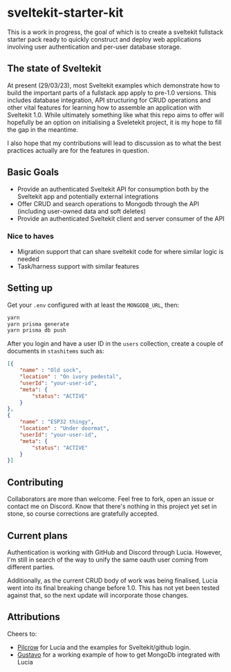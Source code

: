 # sveltekit-starter-kit

This is a work in progress, the goal of which is to create a sveltekit fullstack starter pack ready to quickly
construct and deploy web applications involving user authentication and per-user database storage.

## The state of Sveltekit

At present (29/03/23), most Sveltekit examples which demonstrate how to build the important parts of a fullstack
app apply to pre-1.0 versions. This includes database integration, API structuring for CRUD operations and other
vital features for learning how to assemble an application with Sveltekit 1.0. While ultimately something like
what this repo aims to offer will hopefully be an option on initialising a Sveletekit project, it is my hope to
fill the gap in the meantime.

I also hope that my contributions will lead to discussion as to what the best practices actually are for the
features in question.

## Basic Goals

- Provide an authenticated Sveltekit API for consumption both by the Sveltekit app and potentially external integrations
- Offer CRUD and search operations to Mongodb through the API (including user-owned data and soft deletes)
- Provide an authenticated Sveltekit client and server consumer of the API

### Nice to haves

- Migration support that can share sveltekit code for where similar logic is needed
- Task/harness support with similar features

## Setting up

Get your `.env` configured with at least the `MONGODB_URL`, then:

``` zsh
yarn
yarn prisma generate
yarn prisma db push
```

After you login and have a user ID in the `users` collection, create a couple of documents in `stashitems` such as:

``` json
[{
    "name" : "Old sock",
    "location" : "On ivory pedestal",
    "userId": "your-user-id",
    "meta": {
        "status": "ACTIVE"
    }
},
{
    "name" : "ESP32 thingy",
    "location" : "Under doormat",
    "userId": "your-user-id",
    "meta": {
        "status": "ACTIVE"
    }
}]
```

## Contributing

Collaborators are more than welcome. Feel free to fork, open an issue or contact me on Discord. Know that there's nothing
in this project yet set in stone, so course corrections are gratefully accepted.

## Current plans

Authentication is working with GitHub and Discord through Lucia. However, I'm still in search of the way to unify the same oauth user coming from different parties.

Additionally, as the current CRUD body of work was being finalised, Lucia went into its final breaking change before 1.0. This has not yet been tested against that, so the next update will incorporate those changes.

## Attributions

Cheers to:

- [Pilcrow](https://pilcrow.vercel.app/) for Lucia and the examples for Sveltekit/github login.
- [Gustavo](https://www.gustavocadev.me/) for a working example of how to get MongoDb integrated with Lucia
